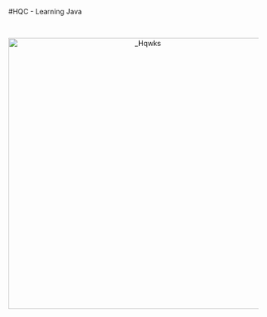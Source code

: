 #HQC - Learning Java

<div align="center">
	<br />
	<p>
		<a href="https://github.com/Hqwkss"><img src="https://discord.c99.nl/widget/theme-2/965368002721747015.png" width="546" alt="_Hqwks" /></a>
	</p>
</div>
